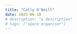 ```yaml
---
title: "Cally O'Neill"
date: 2025-06-10
# description: "a description"
# tags: ["space organiser"]
---
```

